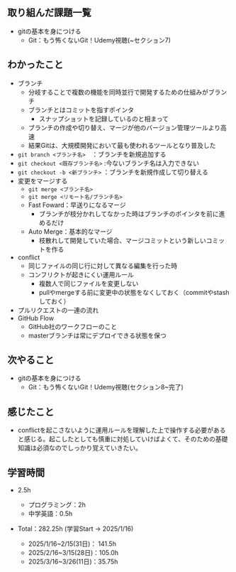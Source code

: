 ## 取り組んだ課題一覧
- gitの基本を身につける
  - Git：もう怖くないGit！Udemy視聴(~セクション7)
## わかったこと
- ブランチ
    - 分岐することで複数の機能を同時並行で開発するための仕組みがブランチ
    - ブランチとはコミットを指すポインタ
        - スナップショットを記録しているのと相まって
    - ブランチの作成や切り替え、マージが他のバージョン管理ツールより高速
    - 結果Gitは、大規模開発において最も使われるツールとなり普及した
- `git branch <ブランチ名>`　：ブランチを新規追加する
- `git checkout <既存ブランチ名>`  :今ないブランチ名は入力できない
- `git checkout -b <新ブランチ>`   ：ブランチを新規作成して切り替える
- 変更をマージする
    - `git merge <ブランチ名>`
    - `git merge <リモート名/ブランチ名>`
    - Fast Foward：早送りになるマージ
        - ブランチが枝分かれしてなかった時はブランチのポインタを前に進めるだけ
    - Auto Merge：基本的なマージ
        - 枝散れして開発していた場合、マージコミットという新しいコミットを作る
- conflict
    - 同じファイルの同じ行に対して異なる編集を行った時
    - コンフリクトが起きにくい運用ルール
        - 複数人で同じファイルを変更しない
        - pullやmergeする前に変更中の状態をなくしておく（commitやstashしておく）
- プルリクエストの一連の流れ
- GitHub Flow
    - GitHub社のワークフローのこと
    - masterブランチは常にデプロイできる状態を保つ
## 次やること
- gitの基本を身につける
  - Git：もう怖くないGit！Udemy視聴(セクション8~完了)
## 感じたこと
- conflictを起こさないように運用ルールを理解した上で操作する必要があると感じる。起こしたとしても慎重に対処していけばよくて、そのための基礎知識は必須なのでしっかり覚えていきたい。
## 学習時間
- 2.5h
  - プログラミング：2h
  - 中学英語：0.5h

- Total：282.25h (学習Start → 2025/1/16)
  - 2025/1/16~2/15(31日)： 141.5h
  - 2025/2/16~3/15(28日)：105.0h
  - 2025/3/16~3/26(11日)：35.75h